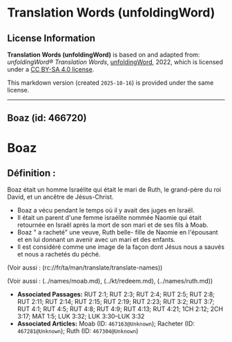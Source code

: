 # Translation Words (unfoldingWord)

## License Information

**Translation Words (unfoldingWord)** is based on and adapted from: _unfoldingWord® Translation Words_, [unfoldingWord](https://unfoldingword.org/utw), 2022, which is licensed under a [CC BY-SA 4.0 license](https://creativecommons.org/licenses/by-sa/4.0/legalcode.en).

This markdown version (created `2025-10-16`) is provided under the same license.



--------------------------------

## Boaz (id: 466720)

Boaz
====

Définition :
------------

Boaz était un homme Israélite qui était le mari de Ruth, le grand\-père du roi David, et un ancêtre de Jésus\-Christ.

* Boaz a vécu pendant le temps où il y avait des juges en Israël.
* Il était un parent d'une femme israélite nommée Naomie qui était retournée en Israël après la mort de son mari et de ses fils à Moab.
* Boaz " a racheté" une veuve, Ruth belle\- fille de Naomie en l'épousant et en lui donnant un avenir avec un mari et des enfants.
* Il est considéré comme une image de la façon dont Jésus nous a sauvés et nous a rachetés du péché.

(Voir aussi : (rc://fr/ta/man/translate/translate\-names))

(Voir aussi : (../names/moab.md), (../kt/redeem.md), (../names/ruth.md))

* **Associated Passages:** RUT 2:1; RUT 2:3; RUT 2:4; RUT 2:5; RUT 2:8; RUT 2:11; RUT 2:14; RUT 2:15; RUT 2:19; RUT 2:23; RUT 3:2; RUT 3:7; RUT 4:1; RUT 4:5; RUT 4:8; RUT 4:9; RUT 4:13; RUT 4:21; 1CH 2:12; 2CH 3:17; MAT 1:5; LUK 3:32; LUK 3:30–LUK 3:32
* **Associated Articles:** Moab (ID: `467163@Unknown`); Racheter (ID: `467281@Unknown`); Ruth (ID: `467304@Unknown`)

